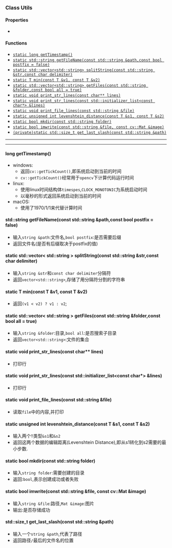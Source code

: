 ### Class Utils

#### Properties
 -

#### Functions
 - [`static long getTimestamp()`](#getTimestamp)
 - [`static std::string getFileName(const std::string &path,const bool postfix = false)`](#getFileName)
 - [`static std::vector<std::string> splitString(const std::string &str,const char delimiter)`](#splitString)
 - [`static T min(const T &v1, const T &v2)`](#min)
 - [`static std::vector<std::string> getFiles(const std::string &folder,const bool all = true)`](#getFiles)
 - [`static void print_str_lines(const char** lines)`](#print_str_lines1)
 - [`static void print_str_lines(const std::initializer_list<const char*> &lines)`](#print_str_lines2)
 - [`static void print_file_lines(const std::string &file)`](#print_file_lines)
 - [`static unsigned int levenshtein_distance(const T &s1, const T &s2)`](#levenshtein_distance)
 - [`static bool mkdir(const std::string folder)`](#mkdir)
 - [`static bool imwrite(const std::string &file, const cv::Mat &image)`](#imwrite)
 - [`(private)static std::size_t get_last_slash(const std::string &path)`](#get_last_slash)

***

***

<a id="getTimestamp"></a>
#### long getTimestamp()
 - windows:
   - 返回`cv::getTickCount()`,即系统启动到当前的时间
   - `cv::getTickCount()`经常用于`opencv`下计算代码运行时间
 - linux:
   - 使用linux时间结构体`timespes`,`CLOCK_MONOTONIC`为系统启动时间
   - 以毫秒的形式返回系统启动到当前的时间
 - macOS:
   - 使用了1970/1/1来代替计算时间

<a id="getFileName"></a>
#### std::string getFileName(const std::string &path,const bool postfix = false)
 - 输入`string &path`:文件名,`bool postfix`:是否需要后缀
 - 返回文件名(是否有后缀取决于postfix的值)

<a id="splitString"></a>
#### static std::vector< std::string > splitString(const std::string &str,const char delimiter)
 - 输入`string &str`和`const char delimiter`分隔符
 - 返回`vector<std::string>`,存储了用分隔符分割的字符串

<a id="min"></a>
#### static T min(const T &v1, const T &v2)
 - 返回`(v1 < v2) ? v1 : v2`;

<a id="getFiles"></a>
#### static std::vector< std::string > getFiles(const std::string &folder,const bool all = true)
 - 输入`string &folder`:目录,`bool all`:是否搜索子目录
 - 返回`vector<std::string>`:文件的集合

<a id="print_str_lines1"></a>
#### static void print\_str\_lines(const char** lines)
 - 打印行

<a id="print_str_lines2"></a>
#### static void print\_str\_lines(const std::initializer_list<const char*> &lines)
 - 打印行

<a id="print_file_lines"></a>
#### static void print\_file\_lines(const std::string &file)
 - 读取`file`中的内容,并打印

<a id="levenshtein_distance"></a>
#### static unsigned int levenshtein_distance(const T &s1, const T &s2)
 - 输入两个`T`类型`&s1`和`&s2`
 - 返回这两个数据的编辑距离(Levenshtein Distance),即从s1转化到s2需要的最小步数.

<a id="mkdir"></a>
#### static bool mkdir(const std::string folder)
 - 输入`string folder`:需要创建的目录
 - 返回:`bool`,表示创建成功或者失败

<a id="imwrite"></a>
#### static bool imwrite(const std::string &file, const cv::Mat &image)
 - 输入`string &file`:路径,`Mat &image`:图片
 - 输出:是否存储成功

<a id="get_last_slash"></a>
#### std::size\_t get\_last\_slash(const std::string &path)
 - 输入一个`string &path`,代表了路径
 - 返回路径`/`最后的文件名的位置
